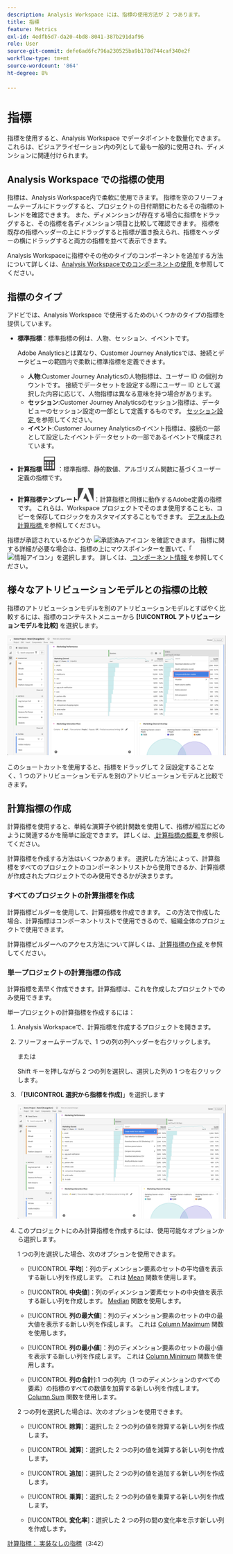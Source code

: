 ```yaml
---
description: Analysis Workspace には、指標の使用方法が 2 つあります。
title: 指標
feature: Metrics
exl-id: 4edfb5d7-da20-4bd8-8041-387b291daf96
role: User
source-git-commit: defe6ad6fc796a230525ba9b178d744caf340e2f
workflow-type: tm+mt
source-wordcount: '864'
ht-degree: 8%

---
```


# 指標

指標を使用すると、Analysis Workspace でデータポイントを数量化できます。これらは、ビジュアライゼーション内の列として最も一般的に使用され、ディメンションに関連付けられます。

## Analysis Workspace での指標の使用

指標は、Analysis Workspace内で柔軟に使用できます。 指標を空のフリーフォームテーブルにドラッグすると、プロジェクトの日付期間にわたるその指標のトレンドを確認できます。 また、ディメンションが存在する場合に指標をドラッグすると、その指標を各ディメンション項目と比較して確認できます。 指標を既存の指標ヘッダーの上にドラッグすると指標が置き換えられ、指標をヘッダーの横にドラッグすると両方の指標を並べて表示できます。

Analysis Workspaceに指標やその他のタイプのコンポーネントを追加する方法について詳しくは、[Analysis Workspaceでのコンポーネントの使用 ](/help/components/use-components-in-workspace.md) を参照してください。


## 指標のタイプ

アドビでは、Analysis Workspace で使用するためのいくつかのタイプの指標を提供しています。


* **標準指標**：標準指標の例は、人物、セッション、イベントです。

  Adobe Analyticsとは異なり、Customer Journey Analyticsでは、接続とデータビューの範囲内で柔軟に標準指標を定義できます。

   * **人物**:Customer Journey Analyticsの人物指標は、ユーザー ID の個別カウントです。 接続でデータセットを設定する際にユーザー ID として選択した内容に応じて、人物指標は異なる意味を持つ場合があります。
   * **セッション**:Customer Journey Analyticsのセッション指標は、データビューのセッション設定の一部として定義するものです。 [ セッション設定 ](/help/data-views/session-settings.md) を参照してください。
   * **イベント**:Customer Journey Analyticsのイベント指標は、接続の一部として設定したイベントデータセットの一部であるイベントで構成されています。

* **計算指標**![ 計算ツール ](/help/assets/icons/Calculator.svg)：標準指標、静的数値、アルゴリズム関数に基づくユーザー定義の指標です。

* **計算指標テンプレート**![AdobeLogoSmall](/help/assets/icons/AdobeLogoSmall.svg)：計算指標と同様に動作するAdobe定義の指標です。 これらは、Workspace プロジェクトでそのまま使用することも、コピーを保存してロジックをカスタマイズすることもできます。 [ デフォルトの計算指標 ](calc-metrics/cm-workflow/../default-calcmetrics.md) を参照してください。

指標が承認されているかどうか ![ 承認済みアイコン ](https://spectrum.adobe.com/static/icons/ui_18/CheckmarkSize100.svg) を確認できます。 指標に関する詳細が必要な場合は、指標の上にマウスポインターを置いて、「![ 情報アイコン ](https://spectrum.adobe.com/static/icons/workflow_18/Smock_InfoOutline_18_N.svg)」を選択します。 詳しくは、[ コンポーネント情報 ](use-components-in-workspace.md#component-info) を参照してください。

## 様々なアトリビューションモデルとの指標の比較

指標のアトリビューションモデルを別のアトリビューションモデルとすばやく比較するには、指標のコンテキストメニューから **[!UICONTROL アトリビューションモデルを比較]** を選択します。

![ アトリビューションモデルの比較を強調表示したWorkspace パネル ](assets/compare-attribution.png)

このショートカットを使用すると、指標をドラッグして 2 回設定することなく、1 つのアトリビューションモデルを別のアトリビューションモデルと比較できます。

## 計算指標の作成

計算指標を使用すると、単純な演算子や統計関数を使用して、指標が相互にどのように関連するかを簡単に設定できます。 詳しくは、[ 計算指標の概要 ](/help/components/calc-metrics/calc-metr-overview.md) を参照してください。

計算指標を作成する方法はいくつかあります。 選択した方法によって、計算指標をすべてのプロジェクトのコンポーネントリストから使用できるか、計算指標が作成されたプロジェクトでのみ使用できるかが決まります。

### すべてのプロジェクトの計算指標を作成

計算指標ビルダーを使用して、計算指標を作成できます。 この方法で作成した場合、計算指標はコンポーネントリストで使用できるので、組織全体のプロジェクトで使用できます。

計算指標ビルダーへのアクセス方法について詳しくは、[ 計算指標の作成 ](/help/components/calc-metrics/cm-workflow/cm-workflow.md) を参照してください。

### 単一プロジェクトの計算指標の作成

計算指標を素早く作成できます。計算指標は、これを作成したプロジェクトでのみ使用できます。

単一プロジェクトの計算指標を作成するには：

1. Analysis Workspaceで、計算指標を作成するプロジェクトを開きます。

1. フリーフォームテーブルで、1 つの列の列ヘッダーを右クリックします。

   または

   Shift キーを押しながら 2 つの列を選択し、選択した列の 1 つを右クリックします。

1. 「**[!UICONTROL 選択から指標を作成]**」を選択します

   ![ 選択範囲から作成を強調表示したWorkspace パネル ](assets/create-metric-from-selection.png)

1. このプロジェクトにのみ計算指標を作成するには、使用可能なオプションから選択します。

   1 つの列を選択した場合、次のオプションを使用できます。

   * [!UICONTROL **平均**]：列のディメンション要素のセットの平均値を表示する新しい列を作成します。 これは [Mean](/help/components/calc-metrics/cm-functions.md#mean) 関数を使用します。

   * [!UICONTROL **中央値**]：列のディメンション要素セットの中央値を表示する新しい列を作成します。 [Median](/help/components/calc-metrics/cm-functions.md#median) 関数を使用します。

   * [!UICONTROL **列の最大値**]：列のディメンション要素のセットの中の最大値を表示する新しい列を作成します。 これは [Column Maximum](/help/components/calc-metrics/cm-functions.md#column-maximum) 関数を使用します。

   * [!UICONTROL **列の最小値**]：列のディメンション要素のセットの最小値を表示する新しい列を作成します。 これは [Column Minimum](/help/components/calc-metrics/cm-functions.md#column-minimum) 関数を使用します。

   * [!UICONTROL **列の合計**]:1 つの列内（1 つのディメンションのすべての要素）の指標のすべての数値を加算する新しい列を作成します。 [Column Sum](/help/components/calc-metrics/cm-functions.md#column-sum) 関数を使用します。

   2 つの列を選択した場合は、次のオプションを使用できます。

   * [!UICONTROL **除算**]：選択した 2 つの列の値を除算する新しい列を作成します。

   * [!UICONTROL **減算**]：選択した 2 つの列の値を減算する新しい列を作成します。

   * [!UICONTROL **追加**]：選択した 2 つの列の値を追加する新しい列を作成します。

   * [!UICONTROL **乗算**]：選択した 2 つの列の値を乗算する新しい列を作成します。

   * [!UICONTROL **変化率**]：選択した 2 つの列の間の変化率を示す新しい列を作成します。

[計算指標： 実装なしの指標](https://experienceleague.adobe.com/docs/analytics-learn/tutorials/components/calculated-metrics/calculated-metrics-implementationless-metrics.html?lang=ja)（3:42）


